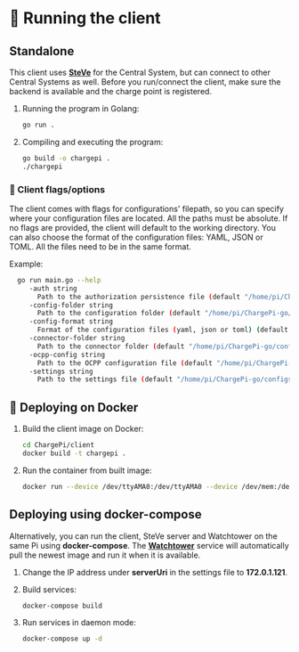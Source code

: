 # 🏃 Running the client

## Standalone

This client uses **[SteVe](https://github.com/RWTH-i5-IDSG/steve)** for the Central System, but can connect to other
Central Systems as well. Before you run/connect the client, make sure the backend is available and the charge point is
registered.

1. Running the program in Golang:

   ```bash
   go run .
   ```

2. Compiling and executing the program:

   ```bash
   go build -o chargepi .
   ./chargepi
   ```

### 🚩 Client flags/options

The client comes with flags for configurations' filepath, so you can specify where your configuration files are located.
All the paths must be absolute. If no flags are provided, the client will default to the working directory. You can also
choose the format of the configuration files: YAML, JSON or TOML. All the files need to be in the same format.

Example:

 ```bash
   go run main.go --help
      -auth string
        Path to the authorization persistence file (default "/home/pi/ChargePi-go/configs/auth.json")
      -config-folder string
        Path to the configuration folder (default "/home/pi/ChargePi-go/configs")
      -config-format string
        Format of the configuration files (yaml, json or toml) (default "json")
      -connector-folder string
        Path to the connector folder (default "/home/pi/ChargePi-go/configs/connectors")
      -ocpp-config string
        Path to the OCPP configuration file (default "/home/pi/ChargePi-go/configs/configuration.json")
      -settings string
        Path to the settings file (default "/home/pi/ChargePi-go/configs/settings.json")
   ```

## 🐳 Deploying on Docker

1. Build the client image on Docker:

   ```bash
   cd ChargePi/client
   docker build -t chargepi .
   ```

2. Run the container from built image:

   ```bash
   docker run --device /dev/ttyAMA0:/dev/ttyAMA0 --device /dev/mem:/dev/mem --privileged chargepi
   ```

## Deploying using docker-compose

Alternatively, you can run the client, SteVe server and Watchtower on the same Pi using **docker-compose**.
The **[Watchtower](https://github.com/containrrr/watchtower)** service will automatically pull the newest image and run
it when it is available.

1. Change the IP address under __serverUri__ in the settings file to **172.0.1.121**.

2. Build services:

   ```bash
   docker-compose build
   ```

3. Run services in daemon mode:

   ```bash
   docker-compose up -d
   ```